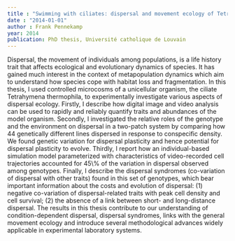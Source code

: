 ```yaml
---
title : "Swimming with ciliates: dispersal and movement ecology of Tetrahymena thermophila"
date : "2014-01-01"
author : Frank Pennekamp
year: 2014
publication: PhD thesis, Université catholique de Louvain
---
```


Dispersal, the movement of individuals among populations, is a life history trait that affects ecological and evolutionary dynamics of species. It has gained much interest in the context of metapopulation dynamics which aim to understand how species cope with habitat loss and fragmentation. In this thesis, I used controlled microcosms of a unicellular organism, the ciliate Tetrahymena thermophila, to experimentally investigate various aspects of dispersal ecology. Firstly, I describe how digital image and video analysis can be used to rapidly and reliably quantify traits and abundances of the model organism. Secondly, I investigated the relative roles of the genotype and the environment on dispersal in a two-patch system by comparing how 44 genetically different lines dispersed in response to conspecific density. We found genetic variation for dispersal plasticity and hence potential for dispersal plasticity to evolve. Thirdly, I report how an individual-based simulation model parameterized with characteristics of video-recorded cell trajectories accounted for 45\\% of the variation in dispersal observed among genotypes. Finally, I describe the dispersal syndromes (co-variation of dispersal with other traits) found in this set of genotypes, which bear important information about the costs and evolution of dispersal: (1) negative co-variation of dispersal-related traits with peak cell density and cell survival; (2) the absence of a link between short- and long-distance dispersal. The results in this thesis contribute to our understanding of condition-dependent dispersal, dispersal syndromes, links with the general movement ecology and introduce several methodological advances widely applicable in experimental laboratory systems.